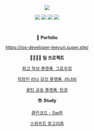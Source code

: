 <p>
  <div align="center"> 
<a href="https://github.com/twkim8548">
<img src="https://capsule-render.vercel.app/api?type=waving&height=200&text=Yuri&nbsp;Lee's&nbsp;Github&fontAlign=50&fontAlignY=40&color=gradient" /></a>
    
<p align="center">
  <img src="https://img.shields.io/badge/iOS-000000?style=flat-square&logo=Apple&logoColor=white"/></a>
  <img src="https://img.shields.io/badge/Swift-F05138?style=flat-square&logo=Swift&logoColor=white"/></a>
  <img src="https://img.shields.io/badge/Xcode-147EFB?style=flat-square&logo=Xcode&logoColor=white"/></a>
  <img src="https://img.shields.io/badge/ReactiveX-B7178C?style=flat-square&logo=ReactiveX&logoColor=white"/></a>
</p>
<br>

👔 **Porfolio**

https://ios-developer-leeyuri.super.site/

👨‍👩‍👧‍👧 **팀 프로젝트**

[회고 작성 플랫폼, 그로우립](https://github.com/paicooha/Growlibb-iOS)

[직장인 러닝 모임 플랫폼, 러너비](https://github.com/runner-be/RunnerBe-iOS)

[꿀팁 공유 플랫폼, 팁끌](https://github.com/yurrrri/Tipkle_iOS)

📚 **Study**

[클린코드 - Swift](https://github.com/yurrrri/Swift_clean_code)

[스위프트 알고리즘](https://github.com/yurrrri/swift_algorim_practice)
